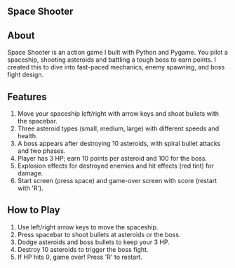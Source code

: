 ## Space Shooter


## About
Space Shooter is an action game I built with Python and Pygame. You pilot a spaceship, shooting asteroids and battling a tough boss to earn points. I created this to dive into fast-paced mechanics, enemy spawning, and boss fight design.


## Features
1. Move your spaceship left/right with arrow keys and shoot bullets with the spacebar.
2. Three asteroid types (small, medium, large) with different speeds and health.
3. A boss appears after destroying 10 asteroids, with spiral bullet attacks and two phases.
4. Player has 3 HP; earn 10 points per asteroid and 100 for the boss.
5. Explosion effects for destroyed enemies and hit effects (red tint) for damage.
6. Start screen (press space) and game-over screen with score (restart with 'R').


## How to Play
1. Use left/right arrow keys to move the spaceship.
2. Press spacebar to shoot bullets at asteroids or the boss.
3. Dodge asteroids and boss bullets to keep your 3 HP.
4. Destroy 10 asteroids to trigger the boss fight.
5. If HP hits 0, game over! Press 'R' to restart.